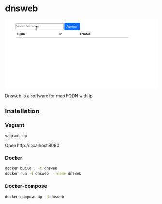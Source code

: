 # dnsweb

![](https://github.com/cavazquez/dnsweb/blob/master/dnsweb.gif)

Dnsweb is a software for map FQDN with ip

## Installation

### Vagrant

```bash
vagrant up
```

Open http://localhost:8080

### Docker

```bash
docker build . -t dnsweb
docker run -d dnsweb  --name dnsweb
```

### Docker-compose

```bash
docker-compose up -d dnsweb
```
